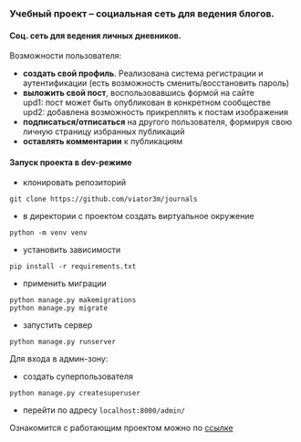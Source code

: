 ### Учебный проект – социальная сеть для ведения блогов.

#### Соц. сеть для ведения личных дневников.

Возможности пользователя:
- **создать свой профиль**. Реализована система регистрации и аутентификации 
  (есть возможность сменить/восстановить пароль)
- **выложить свой пост**, воспользовавшись формой на сайте <br>
  upd1: пост может быть опубликован в конкретном сообществе <br>
  upd2: добавлена возможность прикреплять к постам изображения
- **подписаться/отписаться** на другого пользователя,
  формируя свою личную страницу избранных публикаций
- **оставлять комментарии** к публикациям

#### Запуск проекта в dev-режиме

- клонировать репозиторий
```
git clone https://github.com/viator3m/journals
```
- в директории с проектом создать виртуальное окружение
```
python -m venv venv
```
- установить зависимости
```
pip install -r requirements.txt
```
- применить миграции
```
python manage.py makemigrations
python manage.py migrate
```
- запустить сервер 
```
python manage.py runserver
```

Для входа в админ-зону:
- создать суперпользователя
```
python manage.py createsuperuser
```
- перейти по адресу `localhost:8000/admin/`

Ознакомится с работающим проектом можно по [ссылке](http://viator3m.pythonanywhere.com/)